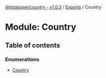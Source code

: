 [@totalpave/country - v1.0.3](../README.md) / [Exports](../modules.md) / Country

# Module: Country

## Table of contents

### Enumerations

- [Country](../enums/Country.Country-1.md)

